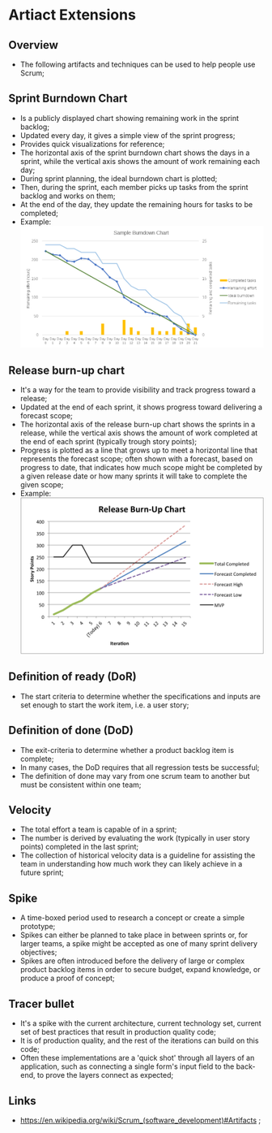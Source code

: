# Artiact Extensions

## Overview

- The following artifacts and techniques can be used to help people use Scrum;

## Sprint Burndown Chart

- Is a publicly displayed chart showing remaining work in the sprint backlog;
- Updated every day, it gives a simple view of the sprint progress;
- Provides quick visualizations for reference;
- The horizontal axis of the sprint burndown chart shows the days in a sprint, while the vertical axis shows the amount of work remaining each day;
- During sprint planning, the ideal burndown chart is plotted;
- Then, during the sprint, each member picks up tasks from the sprint backlog and works on them;
- At the end of the day, they update the remaining hours for tasks to be completed;
- Example:
  ![Sprint Burndown Chart](https://github.com/JoaoGuimaraes22/2020-Todo/blob/master/Images/burndown-chart.png)

## Release burn-up chart

- It's a way for the team to provide visibility and track progress toward a release;
- Updated at the end of each sprint, it shows progress toward delivering a forecast scope;
- The horizontal axis of the release burn-up chart shows the sprints in a release, while the vertical axis shows the amount of work completed at the end of each sprint (typically trough story points);
- Progress is plotted as a line that grows up to meet a horizontal line that represents the forecast scope; often shown with a forecast, based on progress to date, that indicates how much scope might be completed by a given release date or how many sprints it will take to complete the given scope;
- Example:
  ![Release Burn-Up Chart](https://github.com/JoaoGuimaraes22/2020-Todo/blob/master/Images/burnup-chart.png)

## Definition of ready (DoR)

- The start criteria to determine whether the specifications and inputs are set enough to start the work item, i.e. a user story;

## Definition of done (DoD)

- The exit-criteria to determine whether a product backlog item is complete;
- In many cases, the DoD requires that all regression tests be successful;
- The definition of done may vary from one scrum team to another but must be consistent within one team;

## Velocity

- The total effort a team is capable of in a sprint;
- The number is derived by evaluating the work (typically in user story points) completed in the last sprint;
- The collection of historical velocity data is a guideline for assisting the team in understanding how much work they can likely achieve in a future sprint;

## Spike

- A time-boxed period used to research a concept or create a simple prototype;
- Spikes can either be planned to take place in between sprints or, for larger teams, a spike might be accepted as one of many sprint delivery objectives;
- Spikes are often introduced before the delivery of large or complex product backlog items in order to secure budget, expand knowledge, or produce a proof of concept;

## Tracer bullet

- It's a spike with the current architecture, current technology set, current set of best practices that result in production quality code;
- It is of production quality, and the rest of the iterations can build on this code;
- Often these implementations are a 'quick shot' through all layers of an application, such as connecting a single form's input field to the back-end, to prove the layers connect as expected;

## Links

- <https://en.wikipedia.org/wiki/Scrum_(software_development)#Artifacts> ;
